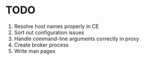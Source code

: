 TODO
====
1. Resolve host names properly in CE
1. Sort out configuration issues
1. Handle command-line arguments correctly in proxy
1. Create broker process
1. Write man pages
